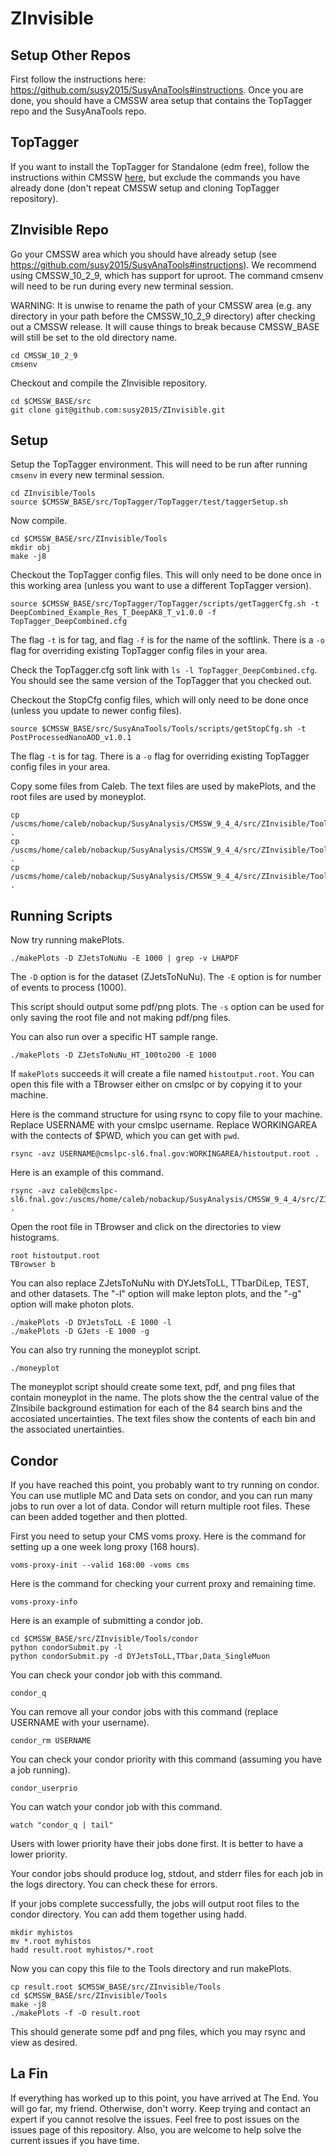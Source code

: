 # ZInvisible


## Setup Other Repos

First follow the instructions here: https://github.com/susy2015/SusyAnaTools#instructions. Once you are done, you should have a CMSSW area setup that contains the TopTagger repo and the SusyAnaTools repo.


## TopTagger

If you want to install the TopTagger for Standalone (edm free), follow the instructions within CMSSW [here](https://github.com/susy2015/TopTagger/tree/master/TopTagger#standalone-edm-free-install-instructions-within-cmssw), but exclude the commands you have already done (don't repeat CMSSW setup and cloning TopTagger repository).


## ZInvisible Repo

Go your CMSSW area which you should have already setup (see https://github.com/susy2015/SusyAnaTools#instructions). We recommend using CMSSW_10_2_9, which has support for uproot. The command cmsenv will need to be run during every new terminal session.

WARNING: It is unwise to rename the path of your CMSSW area (e.g. any directory in your path before the CMSSW_10_2_9 directory) after checking out a CMSSW release. It will cause things to break because CMSSW_BASE will still be set to the old directory name.

```
cd CMSSW_10_2_9
cmsenv
```

Checkout and compile the ZInvisible repository.

```
cd $CMSSW_BASE/src
git clone git@github.com:susy2015/ZInvisible.git
```

## Setup

Setup the TopTagger environment. This will need to be run after running `cmsenv` in every new terminal session.
```
cd ZInvisible/Tools
source $CMSSW_BASE/src/TopTagger/TopTagger/test/taggerSetup.sh
```

Now compile.
```
cd $CMSSW_BASE/src/ZInvisible/Tools
mkdir obj
make -j8
```

Checkout the TopTagger config files. This will only need to be done once in this working area (unless you want to use a different TopTagger version).
```
source $CMSSW_BASE/src/TopTagger/TopTagger/scripts/getTaggerCfg.sh -t DeepCombined_Example_Res_T_DeepAK8_T_v1.0.0 -f TopTagger_DeepCombined.cfg
```

The flag `-t` is for tag, and flag `-f` is for the name of the softlink. There is a `-o` flag for overriding existing TopTagger config files in your area.

Check the TopTagger.cfg soft link with `ls -l TopTagger_DeepCombined.cfg`. You should see the same version of the TopTagger that you checked out.

Checkout the StopCfg config files, which will only need to be done once (unless you update to newer config files).

```
source $CMSSW_BASE/src/SusyAnaTools/Tools/scripts/getStopCfg.sh -t PostProcessedNanoAOD_v1.0.1
```
The flag `-t` is for tag. There is a `-o` flag for overriding existing TopTagger config files in your area.

Copy some files from Caleb. The text files are used by makePlots, and the root files are used by moneyplot.
```
cp /uscms/home/caleb/nobackup/SusyAnalysis/CMSSW_9_4_4/src/ZInvisible/Tools/syst_all.root .
cp /uscms/home/caleb/nobackup/SusyAnalysis/CMSSW_9_4_4/src/ZInvisible/Tools/ALL_approval_2Zjets.root .
cp /uscms/home/caleb/nobackup/SusyAnalysis/CMSSW_9_4_4/src/ZInvisible/Tools/result.root .
```

## Running Scripts

Now try running makePlots.
```
./makePlots -D ZJetsToNuNu -E 1000 | grep -v LHAPDF
```

The `-D` option is for the dataset (ZJetsToNuNu). The `-E` option is for number of events to process (1000).

This script should output some pdf/png plots. The `-s` option can be used for only saving the root file and not making pdf/png files.

You can also run over a specific HT sample range.
```
./makePlots -D ZJetsToNuNu_HT_100to200 -E 1000
```

If `makePlots` succeeds it will create a file named `histoutput.root`. You can open this file with a TBrowser either on cmslpc or by copying it to your machine.

Here is the command structure for using rsync to copy file to your machine. Replace USERNAME with your cmslpc username. Replace WORKINGAREA with the contects of $PWD, which you can get with `pwd`.
```
rsync -avz USERNAME@cmslpc-sl6.fnal.gov:WORKINGAREA/histoutput.root .
```
Here is an example of this command.
```
rsync -avz caleb@cmslpc-sl6.fnal.gov:/uscms/home/caleb/nobackup/SusyAnalysis/CMSSW_9_4_4/src/ZInvisible/Tools/histoutput.root .
```

Open the root file in TBrowser and click on the directories to view histograms.
```
root histoutput.root
TBrowser b
```

You can also replace ZJetsToNuNu with DYJetsToLL, TTbarDiLep, TEST, and other datasets.
The "-l" option will make lepton plots, and the "-g" option will make photon plots.
```
./makePlots -D DYJetsToLL -E 1000 -l
./makePlots -D GJets -E 1000 -g
```

You can also try running the moneyplot script.
```
./moneyplot
```
The moneyplot script should create some text, pdf, and png files that contain moneyplot in the name. The plots show the the central value of the ZInsibile background estimation for each of the 84 search bins and the accosiated uncertainties. The text files show the contents of each bin and the associated unertainties.

## Condor

If you have reached this point, you probably want to try running on condor. You can use mutliple MC and Data sets on condor, and you can run many jobs to run over a lot of data. Condor will return multiple root files. These can been added together and then plotted.

First you need to setup your CMS voms proxy. Here is the command for setting up a one week long proxy (168 hours).
```
voms-proxy-init --valid 168:00 -voms cms
```
Here is the command for checking your current proxy and remaining time.
```
voms-proxy-info
```

Here is an example of submitting a condor job.
```
cd $CMSSW_BASE/src/ZInvisible/Tools/condor
python condorSubmit.py -l
python condorSubmit.py -d DYJetsToLL,TTbar,Data_SingleMuon
```
You can check your condor job with this command.
```
condor_q
```
You can remove all your condor jobs with this command (replace USERNAME with your username).
```
condor_rm USERNAME
```
You can check your condor priority with this command (assuming you have a job running).
```
condor_userprio
```
You can watch your condor job with this command.
```
watch "condor_q | tail"
```
Users with lower priority have their jobs done first. It is better to have a lower priority.

Your condor jobs should produce log, stdout, and stderr files for each job in the logs directory. You can check these for errors.

If your jobs complete successfully, the jobs will output root files to the condor directory. You can add them together using hadd.
```
mkdir myhistos
mv *.root myhistos
hadd result.root myhistos/*.root
```

Now you can copy this file to the Tools directory and run makePlots.
```
cp result.root $CMSSW_BASE/src/ZInvisible/Tools
cd $CMSSW_BASE/src/ZInvisible/Tools
make -j8
./makePlots -f -O result.root
```
This should generate some pdf and png files, which you may rsync and view as desired.


## La Fin
If everything has worked up to this point, you have arrived at The End. You will go far, my friend. Otherwise, don't worry. Keep trying and contact an expert if you cannot resolve the issues. Feel free to post issues on the issues page of this repository. Also, you are welcome to help solve the current issues if you have time.


